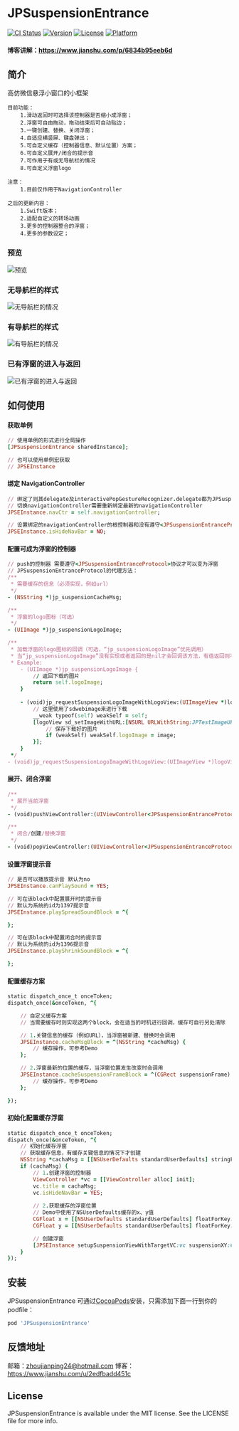 # JPSuspensionEntrance

[![CI Status](https://img.shields.io/travis/Rogue24/JPSuspensionEntrance.svg?style=flat)](https://travis-ci.org/Rogue24/JPSuspensionEntrance)
[![Version](https://img.shields.io/cocoapods/v/JPSuspensionEntrance.svg?style=flat)](https://cocoapods.org/pods/JPSuspensionEntrance)
[![License](https://img.shields.io/cocoapods/l/JPSuspensionEntrance.svg?style=flat)](https://cocoapods.org/pods/JPSuspensionEntrance)
[![Platform](https://img.shields.io/cocoapods/p/JPSuspensionEntrance.svg?style=flat)](https://cocoapods.org/pods/JPSuspensionEntrance)

#### 博客讲解：https://www.jianshu.com/p/6834b95eeb6d

## 简介

高仿微信悬浮小窗口的小框架

    目前功能：
        1.滑动返回时可选择该控制器是否缩小成浮窗；
        2.浮窗可自由拖动，拖动结束后可自动贴边；
        3.一键创建、替换、关闭浮窗；
        4.自适应横竖屏、键盘弹出；
        5.可自定义缓存（控制器信息、默认位置）方案；
        6.可自定义展开/闭合的提示音
        7.可作用于有或无导航栏的情况
        8.可自定义浮窗logo

    注意：
        1.目前仅作用于NavigationController

    之后的更新内容：
        1.Swift版本；
        2.适配自定义的转场动画
        3.更多的控制器整合的浮窗；
        4.更多的参数设定；
      
### 预览
![预览](https://github.com/Rogue24/JPSuspensionEntrance/raw/master/Cover/QQ20180615-233849.gif)

### 无导航栏的样式
![无导航栏的情况](https://github.com/Rogue24/JPSuspensionEntrance/raw/master/Cover/QQ20180615-174626-HD.gif)

### 有导航栏的样式
![有导航栏的情况](https://github.com/Rogue24/JPSuspensionEntrance/raw/master/Cover/QQ20180615-174820-HD.gif)

### 已有浮窗的进入与返回
![已有浮窗的进入与返回](https://github.com/Rogue24/JPSuspensionEntrance/raw/master/Cover/QQ20180615-175232-HD.gif)

## 如何使用

#### 获取单例
```ruby
// 使用单例的形式进行全局操作
[JPSuspensionEntrance sharedInstance]; 

// 也可以使用单例宏获取
// JPSEInstance
```
#### 绑定 NavigationController
```ruby
// 绑定了则其delegate及interactivePopGestureRecognizer.delegate都为JPSuspensionEntrance代理
// 切换navigationController需要重新绑定最新的navigationController
JPSEInstance.navCtr = self.navigationController;

// 设置绑定的navigationController的根控制器和没有遵守<JPSuspensionEntranceProtocol>协议的子控制器是否隐藏导航栏
JPSEInstance.isHideNavBar = NO;
```
#### 配置可成为浮窗的控制器
```ruby
// push的控制器 需要遵守<JPSuspensionEntranceProtocol>协议才可以变为浮窗
// JPSuspensionEntranceProtocol的代理方法：
/**
 * 需要缓存的信息（必须实现，例如url）
 */
- (NSString *)jp_suspensionCacheMsg;

/**
 * 浮窗的logo图标（可选）
 */
- (UIImage *)jp_suspensionLogoImage;

/**
 * 加载浮窗的logo图标的回调（可选，“jp_suspensionLogoImage”优先调用）
 * 当“jp_suspensionLogoImage”没有实现或者返回的是nil才会回调该方法，有值返回则不会执行，需要自定义加载方案，这里只提供调用时机
 * Example:
    - (UIImage *)jp_suspensionLogoImage {
        // 返回下载的图片
        return self.logoImage;
    }
    
    - (void)jp_requestSuspensionLogoImageWithLogoView:(UIImageView *)logoView {
        // 这里使用了sdwebimage来进行下载
        __weak typeof(self) weakSelf = self;
        [logoView sd_setImageWithURL:[NSURL URLWithString:JPTestImageURLStr] placeholderImage:nil options:SDWebImageTransformAnimatedImage completed:^(UIImage * _Nullable image, NSError * _Nullable error, SDImageCacheType cacheType, NSURL * _Nullable imageURL) {
            // 保存下载好的图片
            if (weakSelf) weakSelf.logoImage = image;
        }];
    }
 */
- (void)jp_requestSuspensionLogoImageWithLogoView:(UIImageView *)logoView;
```

#### 展开、闭合浮窗
```ruby
/**
 * 展开当前浮窗
 */
- (void)pushViewController:(UIViewController<JPSuspensionEntranceProtocol> *)targetVC;

/**
 * 闭合/创建/替换浮窗
 */
- (void)popViewController:(UIViewController<JPSuspensionEntranceProtocol> *)targetVC;
```

#### 设置浮窗提示音
```ruby
// 是否可以播放提示音 默认为no
JPSEInstance.canPlaySound = YES;

// 可在该block中配置展开时的提示音
// 默认为系统的id为1397提示音
JPSEInstance.playSpreadSoundBlock = ^{

};

// 可在该block中配置闭合时的提示音
// 默认为系统的id为1396提示音
JPSEInstance.playShrinkSoundBlock = ^{

};
```

#### 配置缓存方案
```ruby
static dispatch_once_t onceToken;
dispatch_once(&onceToken, ^{

    // 自定义缓存方案
    // 当需要缓存时则实现这两个block，会在适当的时机进行回调，缓存可自行另处清除

    // 1.关键信息的缓存（例如URL），当浮窗被新建、替换时会调用
    JPSEInstance.cacheMsgBlock = ^(NSString *cacheMsg) {
        // 缓存操作，可参考Demo
    };

    // 2.浮窗最新的位置的缓存，当浮窗位置发生改变时会调用
    JPSEInstance.cacheSuspensionFrameBlock = ^(CGRect suspensionFrame) {
        // 缓存操作，可参考Demo
    };

});
```

#### 初始化配置缓存浮窗
```ruby
static dispatch_once_t onceToken;
dispatch_once(&onceToken, ^{
    // 初始化缓存浮窗
    // 获取缓存信息，有缓存关键信息的情况下才创建
    NSString *cachaMsg = [[NSUserDefaults standardUserDefaults] stringForKey:JPSuspensionCacheMsgKey];
    if (cachaMsg) {
        // 1.创建浮窗的控制器
        ViewController *vc = [[ViewController alloc] init];
        vc.title = cachaMsg;
        vc.isHideNavBar = YES;
        
        // 2.获取缓存的浮窗位置
        // Demo中使用了NSUserDefaults缓存的x、y值
        CGFloat x = [[NSUserDefaults standardUserDefaults] floatForKey:JPSuspensionDefaultXKey];
        CGFloat y = [[NSUserDefaults standardUserDefaults] floatForKey:JPSuspensionDefaultYKey];

        // 创建浮窗
        [JPSEInstance setupSuspensionViewWithTargetVC:vc suspensionXY:CGPointMake(x, y)];
    }
});
```

## 安装

JPSuspensionEntrance 可通过[CocoaPods](http://cocoapods.org)安装，只需添加下面一行到你的podfile：

```ruby
pod 'JPSuspensionEntrance'
```

## 反馈地址

邮箱：zhoujianping24@hotmail.com
博客：https://www.jianshu.com/u/2edfbadd451c

## License

JPSuspensionEntrance is available under the MIT license. See the LICENSE file for more info.
